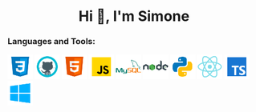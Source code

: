 <h1 align="center">Hi 👋, I'm Simone</h1>

<h3 align="left">Languages and Tools:</h3>

<div>
<img src="./Icone_Profilo/css.svg" alt="CSS" width="50" height="50">
<img src="./Icone_Profilo/github-logo.svg" alt="CSS" width="50" height="50">
<img src="./Icone_Profilo/html.svg" alt="CSS" width="50" height="50">
<img src="./Icone_Profilo/js.svg" alt="CSS" width="50" height="50">
<img src="./Icone_Profilo/mysql.svg" alt="CSS" width="50" height="50">
<img src="./Icone_Profilo/nodejs.svg" alt="CSS" width="50" height="50">
<img src="./Icone_Profilo/python.svg" alt="CSS" width="50" height="50">
<img src="./Icone_Profilo/react-native.svg" alt="CSS" width="50" height="50">
<img src="./Icone_Profilo/typescript.svg" alt="CSS" width="50" height="50">
<img src="./Icone_Profilo/windows.svg" alt="CSS" width="50" height="50">
</div>


